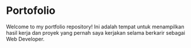 # Portofolio
Welcome to my portfolio repository! Ini adalah tempat untuk menampilkan hasil kerja dan proyek yang pernah saya kerjakan selama berkarir sebagai Web Developer.
